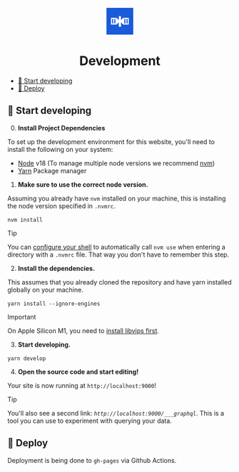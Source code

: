 <p align="center">
  <a href="https://satsummit.io">
    <img alt="Satsummit satellite icon" src="../static/meta/icon-192.png" width="60" />
  </a>
</p>
<h1 align="center">
  Development
</h1>

- [🚀 Start developing](#-start-developing)
- [💫 Deploy](#-deploy)

## 🚀 Start developing

0. **Install Project Dependencies**

To set up the development environment for this website, you'll need to install the following on your system:

- [Node](http://nodejs.org/) v18 (To manage multiple node versions we recommend [nvm](https://github.com/creationix/nvm))
- [Yarn](https://yarnpkg.com/) Package manager

1.  **Make sure to use the correct node version.**

Assuming you already have `nvm` installed on your machine, this is installing the node version specified in `.nvmrc`.

```shell
nvm install
```
> [!TIP]
> You can [configure your shell](https://github.com/nvm-sh/nvm#deeper-shell-integration) to automatically call `nvm use` when entering a directory with a `.nvmrc` file. That way you don't have to remember this step.

2.  **Install the dependencies.**

This assumes that you already cloned the repository and have yarn installed globally on your machine.

```shell
yarn install --ignore-engines
```

> [!IMPORTANT]
> On Apple Silicon M1, you need to [install libvips first](https://github.com/lovell/sharp/issues/2460#issuecomment-751491241). 

3.  **Start developing.**

```shell
yarn develop
```

4.  **Open the source code and start editing!**

Your site is now running at `http://localhost:9000`!

> [!TIP]
> You'll also see a second link: _`http://localhost:9000/___graphql`_. This is a tool you can use to experiment with querying your data.

## 💫 Deploy

Deployment is being done to `gh-pages` via Github Actions.

